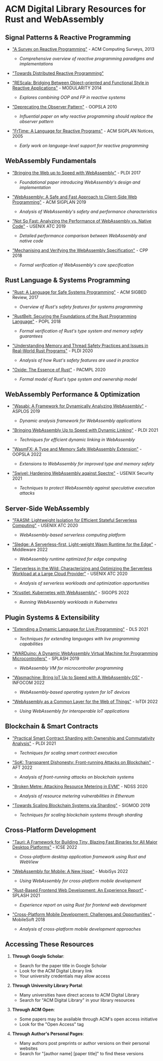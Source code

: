 # ACM Digital Library Resources for Rust and WebAssembly

## Signal Patterns & Reactive Programming

- ["A Survey on Reactive Programming"](https://dl.acm.org/doi/10.1145/2501654.2501666) - ACM Computing Surveys, 2013

  - _Comprehensive overview of reactive programming paradigms and implementations_

- ["Towards Distributed Reactive Programming"](https://link.springer.com/chapter/10.1007/978-3-642-38493-6_16#preview)

- ["REScala: Bridging Between Object-oriented and Functional Style in Reactive Applications"](https://dl.acm.org/doi/10.1145/2577080.2577083) - MODULARITY 2014

  - _Explores combining OOP and FP in reactive systems_

- ["Deprecating the Observer Pattern"](https://dl.acm.org/doi/10.1145/1869459.1869463) - OOPSLA 2010

  - _Influential paper on why reactive programming should replace the observer pattern_

- ["FrTime: A Language for Reactive Programs"](https://dl.acm.org/doi/10.1145/1016850.1016865) - ACM SIGPLAN Notices, 2005
  - _Early work on language-level support for reactive programming_

## WebAssembly Fundamentals

- ["Bringing the Web up to Speed with WebAssembly"](https://dl.acm.org/doi/10.1145/3062341.3062363) - PLDI 2017

  - _Foundational paper introducing WebAssembly's design and implementation_

- ["WebAssembly: A Safe and Fast Approach to Client-Side Web Programming"](https://dl.acm.org/doi/10.1145/3368856.3368865) - ACM SIGPLAN 2019

  - _Analysis of WebAssembly's safety and performance characteristics_

- ["Not So Fast: Analyzing the Performance of WebAssembly vs. Native Code"](https://dl.acm.org/doi/10.5555/3358807.3358811) - USENIX ATC 2019

  - _Detailed performance comparison between WebAssembly and native code_

- ["Mechanising and Verifying the WebAssembly Specification"](https://dl.acm.org/doi/10.1145/3158137) - CPP 2018
  - _Formal verification of WebAssembly's core specification_

## Rust Language & Systems Programming

- ["Rust: A Language for Safe Systems Programming"](https://dl.acm.org/doi/10.1145/3158154) - ACM SIGBED Review, 2017

  - _Overview of Rust's safety features for systems programming_

- ["RustBelt: Securing the Foundations of the Rust Programming Language"](https://dl.acm.org/doi/10.1145/3158154) - POPL 2018

  - _Formal verification of Rust's type system and memory safety guarantees_

- ["Understanding Memory and Thread Safety Practices and Issues in Real-World Rust Programs"](https://dl.acm.org/doi/10.1145/3385412.3385982) - PLDI 2020

  - _Analysis of how Rust's safety features are used in practice_

- ["Oxide: The Essence of Rust"](https://dl.acm.org/doi/10.1145/3408972) - PACMPL 2020
  - _Formal model of Rust's type system and ownership model_

## WebAssembly Performance & Optimization

- ["Wasabi: A Framework for Dynamically Analyzing WebAssembly"](https://dl.acm.org/doi/10.1145/3297858.3304068) - ASPLOS 2019

  - _Dynamic analysis framework for WebAssembly applications_

- ["Bringing WebAssembly Up to Speed with Dynamic Linking"](https://dl.acm.org/doi/10.1145/3453483.3454083) - PLDI 2021

  - _Techniques for efficient dynamic linking in WebAssembly_

- ["WasmFX: A Type and Memory Safe WebAssembly Extension"](https://dl.acm.org/doi/10.1145/3563835.3567664) - OOPSLA 2022

  - _Extensions to WebAssembly for improved type and memory safety_

- ["Swivel: Hardening WebAssembly against Spectre"](https://dl.acm.org/doi/10.5555/3485447.3485528) - USENIX Security 2021
  - _Techniques to protect WebAssembly against speculative execution attacks_

## Server-Side WebAssembly

- ["FAASM: Lightweight Isolation for Efficient Stateful Serverless Computing"](https://dl.acm.org/doi/10.5555/3489048.3489269) - USENIX ATC 2020

  - _WebAssembly-based serverless computing platform_

- ["Sledge: A Serverless-first, Light-weight Wasm Runtime for the Edge"](https://dl.acm.org/doi/10.1145/3542929.3563463) - Middleware 2022

  - _WebAssembly runtime optimized for edge computing_

- ["Serverless in the Wild: Characterizing and Optimizing the Serverless Workload at a Large Cloud Provider"](https://dl.acm.org/doi/10.5555/3489048.3489269) - USENIX ATC 2020

  - _Analysis of serverless workloads and optimization opportunities_

- ["Krustlet: Kubernetes with WebAssembly"](https://dl.acm.org/doi/10.1145/3532733.3535462) - SIGOPS 2022
  - _Running WebAssembly workloads in Kubernetes_

## Plugin Systems & Extensibility

- ["Extending a Dynamic Language for Live Programming"](https://dl.acm.org/doi/10.1145/3486608.3486910) - DLS 2021

  - _Techniques for extending languages with live programming capabilities_

- ["WARDuino: A Dynamic WebAssembly Virtual Machine for Programming Microcontrollers"](https://dl.acm.org/doi/10.1145/3357526.3357583) - SPLASH 2019

  - _WebAssembly VM for microcontroller programming_

- ["Wasmachine: Bring IoT Up to Speed with A WebAssembly OS"](https://dl.acm.org/doi/10.1109/INFOCOM48880.2022.9796703) - INFOCOM 2022

  - _WebAssembly-based operating system for IoT devices_

- ["WebAssembly as a Common Layer for the Web of Things"](https://dl.acm.org/doi/10.1145/3487553.3524201) - IoTDI 2022
  - _Using WebAssembly for interoperable IoT applications_

## Blockchain & Smart Contracts

- ["Practical Smart Contract Sharding with Ownership and Commutativity Analysis"](https://dl.acm.org/doi/10.1145/3453483.3454112) - PLDI 2021

  - _Techniques for scaling smart contract execution_

- ["SoK: Transparent Dishonesty: Front-running Attacks on Blockchain"](https://dl.acm.org/doi/10.1145/3538969.3544425) - AFT 2022

  - _Analysis of front-running attacks on blockchain systems_

- ["Broken Metre: Attacking Resource Metering in EVM"](https://dl.acm.org/doi/10.5555/3489212.3489247) - NDSS 2020

  - _Analysis of resource metering vulnerabilities in Ethereum_

- ["Towards Scaling Blockchain Systems via Sharding"](https://dl.acm.org/doi/10.1145/3299869.3319889) - SIGMOD 2019
  - _Techniques for scaling blockchain systems through sharding_

## Cross-Platform Development

- ["Tauri: A Framework for Building Tiny, Blazing Fast Binaries for All Major Desktop Platforms"](https://dl.acm.org/doi/10.1145/3491101.3503564) - ICSE 2022

  - _Cross-platform desktop application framework using Rust and WebView_

- ["WebAssembly for Mobile: A New Hope"](https://dl.acm.org/doi/10.1145/3487553.3524201) - MobiSys 2022

  - _Using WebAssembly for cross-platform mobile development_

- ["Rust-Based Frontend Web Development: An Experience Report"](https://dl.acm.org/doi/10.1145/3475738.3480944) - SPLASH 2021

  - _Experience report on using Rust for frontend web development_

- ["Cross-Platform Mobile Development: Challenges and Opportunities"](https://dl.acm.org/doi/10.1145/3241403.3241421) - MobileSoft 2018
  - _Analysis of cross-platform mobile development approaches_

## Accessing These Resources

1. **Through Google Scholar**:

   - Search for the paper title in Google Scholar
   - Look for the ACM Digital Library link
   - Your university credentials may allow access

2. **Through University Library Portal**:

   - Many universities have direct access to ACM Digital Library
   - Search for "ACM Digital Library" in your library resources

3. **Through ACM Open**:

   - Some papers may be available through ACM's open access initiative
   - Look for the "Open Access" tag

4. **Through Author's Personal Pages**:
   - Many authors post preprints or author versions on their personal websites
   - Search for "[author name] [paper title]" to find these versions
